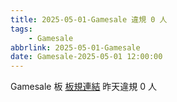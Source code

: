 ```yaml
---
title: 2025-05-01-Gamesale 違規 0 人
tags:
    - Gamesale
abbrlink: 2025-05-01-Gamesale
date: Gamesale-2025-05-01 12:00:00
---
```

Gamesale 板 [板規連結](https://www.ptt.cc/bbs/Gossiping/M.1637425085.A.07D.html)
昨天違規 0 人
